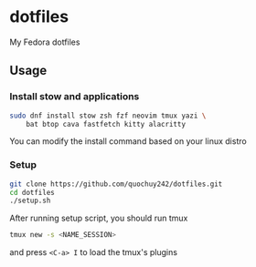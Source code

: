 # dotfiles
My Fedora dotfiles

## Usage

### Install stow and applications

```bash
sudo dnf install stow zsh fzf neovim tmux yazi \
    bat btop cava fastfetch kitty alacritty
```

You can modify the install command based on your linux distro

### Setup
```bash
git clone https://github.com/quochuy242/dotfiles.git
cd dotfiles
./setup.sh
```

After running setup script, you should run tmux 

```bash
tmux new -s <NAME_SESSION>
```

and press `<C-a> I` to load the tmux's plugins
